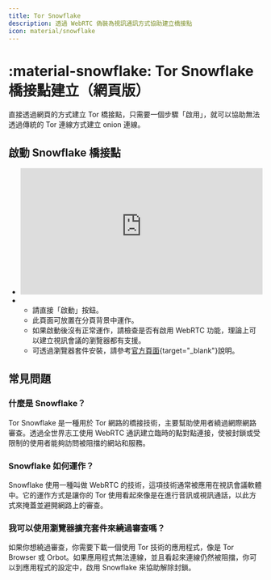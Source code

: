 ```yaml
---
title: Tor Snowflake
description: 透過 WebRTC 偽裝為視訊通訊方式協助建立橋接點
icon: material/snowflake
---
```

# :material-snowflake: Tor Snowflake 橋接點建立（網頁版）

直接透過網頁的方式建立 Tor 橋接點，只需要一個步驟「啟用」，就可以協助無法透過傳統的 Tor 連線方式建立 onion 連線。

## 啟動 Snowflake 橋接點

<div class="grid cards" markdown>

-   <iframe src="https://snowflake.torproject.org/embed.html" width="100%" height="250" frameborder="0" scrolling="no"></iframe>

-   
    - 請直接「啟動」按鈕。
    - 此頁面可放置在分頁背景中運作。
    - 如果啟動後沒有正常運作，請檢查是否有啟用 WebRTC 功能，理論上可以建立視訊會議的瀏覽器都有支援。
    - 可透過瀏覽器套件安裝，請參考[官方頁面](https://snowflake.torproject.org/zh-TW/){target="_blank"}說明。

</div>

## 常見問題

### 什麼是 Snowflake？

Tor Snowflake 是一種用於 Tor 網路的橋接技術，主要幫助使用者繞過網際網路審查。透過全世界志工使用 WebRTC 通訊建立臨時的點對點連接，使被封鎖或受限制的使用者能夠訪問被阻擋的網站和服務。

### Snowflake 如何運作？

Snowflake 使用一種叫做 WebRTC 的技術，這項技術通常被應用在視訊會議軟體中。它的運作方式是讓你的 Tor 使用看起來像是在進行音訊或視訊通話，以此方式來掩蓋並避開網路上的審查。

### 我可以使用瀏覽器擴充套件來繞過審查嗎？

如果你想繞過審查，你需要下載一個使用 Tor 技術的應用程式，像是 Tor Browser 或 Orbot。如果應用程式無法連線，並且看起來連線仍然被阻擋，你可以到應用程式的設定中，啟用 Snowflake 來協助解除封鎖。
